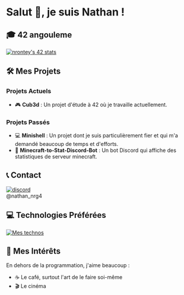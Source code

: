 # Salut 👋, je suis Nathan !

## 🎓 42 angouleme
[![nrontey's 42 stats](https://badge.mediaplus.ma/starryblue/nrontey?1337Badge=off&UM6P=off)](https://github.com/oakoudad/badge42)

## 🛠️ Mes Projets

### Projets Actuels
- 🎮 **Cub3d** : Un projet d'étude à 42 où je travaille actuellement.

### Projets Passés
- 💻 **Minishell** : Un projet dont je suis particulièrement fier et qui m'a demandé beaucoup de temps et d'efforts.
- 🤖 **Minecraft-to-Stat-Discord-Bot** : Un bot Discord qui affiche des statistiques de serveur minecraft.

## 📞 Contact
[![discord](https://skillicons.dev/icons?i=discord)](https://skillicons.dev) </br>
@nathan_nrg4

## 💻 Technologies Préférées
[![Mes technos](https://skillicons.dev/icons?i=c,cpp,git,nginx,premiere,linux,vim,linux,python,flask,vscode)](https://skillicons.dev)

## 🌟 Mes Intérêts

En dehors de la programmation, j'aime beaucoup :
- ☕ Le café, surtout l'art de le faire soi-même
- 🎬 Le cinéma

